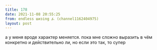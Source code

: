 ```yaml
---
title: 178
date: 2021-11-08 20:55:25
from: endless шизing ⍼ (channel1162404975)
layout: post
---
```


а у меня вроде характер меняется. пока мне сложно выразить в чём конкретно и действительно ли, но если это так, то супер
